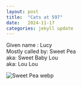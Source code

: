 ```yaml
---
layout: post
title:  "Cats at 597"
date:   2024-11-17 
categories: jekyll update
---
```


Given name : Lucy  
Mostly called by: Sweet Pea  
aka: Sweet Baby Lou  
aka: Lou Lou  

![Sweet Pea webp](https://i.ibb.co/LS7HqxL/Sweet-Pea-smoothed.webp)
